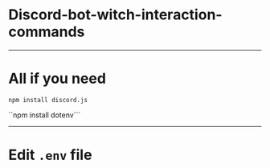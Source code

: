 # Discord-bot-witch-interaction-commands
___

# All if you need 

``npm install discord.js``

``npm install dotenv```
___

# Edit ```.env``` file
